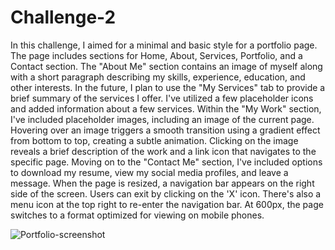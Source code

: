 # Challenge-2

In this challenge, I aimed for a minimal and basic style for a portfolio page. The page includes sections for Home, About, Services, Portfolio, and a Contact section. The "About Me" section contains an image of myself along with a short paragraph describing my skills, experience, education, and other interests. In the future, I plan to use the "My Services" tab to provide a brief summary of the services I offer. I've utilized a few placeholder icons and added information about a few services. Within the "My Work" section, I've included placeholder images, including an image of the current page. Hovering over an image triggers a smooth transition using a gradient effect from bottom to top, creating a subtle animation. Clicking on the image reveals a brief description of the work and a link icon that navigates to the specific page. Moving on to the "Contact Me" section, I've included options to download my resume, view my social media profiles, and leave a message. When the page is resized, a navigation bar appears on the right side of the screen. Users can exit by clicking on the 'X' icon. There's also a menu icon at the top right to re-enter the navigation bar. At 600px, the page switches to a format optimized for viewing on mobile phones. 

![Portfolio-screenshot](https://github.com/cjva24/Challenge-2/assets/142863226/834ee864-0c3e-4492-9502-0e2f2cb622bb)
